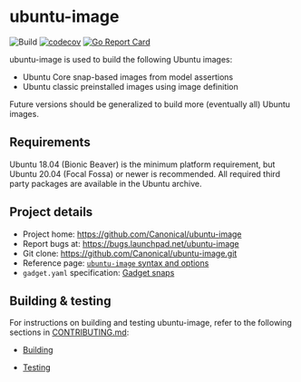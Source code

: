 # ubuntu-image 

![Build](https://github.com/canonical/ubuntu-image/actions/workflows/build-and-test.yml/badge.svg)
[![codecov](https://codecov.io/gh/canonical/ubuntu-image/branch/main/graph/badge.svg?token=F9jE9HKo1a)](https://codecov.io/gh/canonical/ubuntu-image)
[![Go Report Card](https://goreportcard.com/badge/github.com/canonical/ubuntu-image)](https://goreportcard.com/report/github.com/canonical/ubuntu-image)

ubuntu-image is used to build the following Ubuntu images:

* Ubuntu Core snap-based images from model assertions
* Ubuntu classic preinstalled images using image definition

Future versions should be generalized to build more (eventually all) Ubuntu images.


## Requirements

Ubuntu 18.04 (Bionic Beaver) is the minimum platform requirement, but Ubuntu 20.04 (Focal Fossa) or newer is recommended. All required third party packages are available in the Ubuntu archive.


## Project details

* Project home: https://github.com/Canonical/ubuntu-image
* Report bugs at: https://bugs.launchpad.net/ubuntu-image
* Git clone: https://github.com/Canonical/ubuntu-image.git
* Reference page: [`ubuntu-image` syntax and options](https://canonical-subiquity.readthedocs-hosted.com/en/latest/reference/ubuntu-image.html)
* `gadget.yaml` specification: [Gadget snaps](https://forum.snapcraft.io/t/gadget-snaps)


## Building & testing

For instructions on building and testing ubuntu-image, refer to the following sections in [CONTRIBUTING.md](./CONTRIBUTING.md): 

* [Building](https://github.com/canonical/ubuntu-image/blob/main/CONTRIBUTING.md#building)

* [Testing](https://github.com/canonical/ubuntu-image/blob/main/CONTRIBUTING.md#testing)
